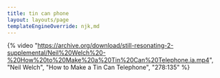 ```yaml
---
title: tin can phone
layout: layouts/page
templateEngineOverride: njk,md
---
```


{% video "https://archive.org/download/still-resonating-2-supplemental/Neil%20Welch%20-%20How%20to%20Make%20a%20Tin%20Can%20Telephone.ia.mp4", "Neil Welch", "How to Make a Tin Can Telephone", "278:135" %}
